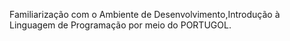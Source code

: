 Familiarização com o Ambiente de Desenvolvimento,Introdução à Linguagem de Programação por meio do PORTUGOL.

